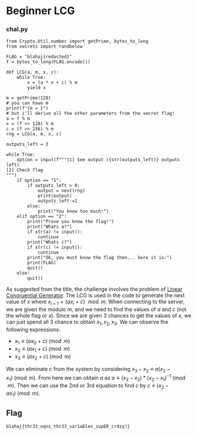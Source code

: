 # Beginner LCG

### chal.py
```Python3
from Crypto.Util.number import getPrime, bytes_to_long
from secrets import randbelow

FLAG = "blahaj{redacted}"
f = bytes_to_long(FLAG.encode())

def LCG(a, m, x, c):
    while True:
        x = (a * x + c) % m
        yield x

m = getPrime(128)
# you can have m
print(f"{m = }")
# but i'll derive all the other parameters from the secret flag!
a = f % m
x = (f >> 128) % m
c = (f >> 256) % m
rng = LCG(a, m, x, c)

outputs_left = 3

while True:
    option = input(f"""[1] See output ({str(outputs_left)} outputs left)
[2] Check flag
""")
    if option == "1":
        if outputs_left > 0:
            output = next(rng)
            print(output)
            outputs_left-=1
        else:
            print("You know too much!")
    elif option == "2":
        print("Prove you know the flag!")
        print("Whats a?")
        if str(a) != input():
            continue
        print("Whats c?")
        if str(c) != input():
            continue
        print("Ok, you must know the flag then... here it is:")
        print(FLAG)
        quit()
    else:
        quit()
```
As suggested from the title, the challenge involves the problem of <a href="https://en.wikipedia.org/wiki/Linear_congruential_generator">Linear Congruential Generator</a>. The LCG is used in the code to generate the next value of $x$ where $x_{i+1} = (ax_{i} + c) \mod m$. When connecting to the server, we are given the modulo $m$, and we need to find the values of $a$ and $c$ (not the whole flag or $x$). Since we are given 3 chances to get the values of $x$, we can just spend all 3 chance to obtain $x_1, x_2, x_3$. We can observe the following expressions:<br/>

- $x_1 \equiv (ax_0 + c) \pmod{m}$
- $x_2 \equiv (ax_1 + c) \pmod{m}$
- $x_3 \equiv (ax_2 + c) \pmod{m}$

We can eliminate $c$ from the system by considering $x_3 - x_2 \equiv a(x_2 - x_1) \pmod{m}$. From here we can obtain $a$ as $a \equiv (x_3 - x_2) * (x_2 - x_1)^{-1} \pmod {m}$. Then we can use the 2nd or 3rd equation to find $c$ by $c \equiv (x_2 - ax_1) \pmod{m}$.

## Flag
```
blahaj{thr33_eqns_thr33_var1ables_supER_cr4zy!}
```
